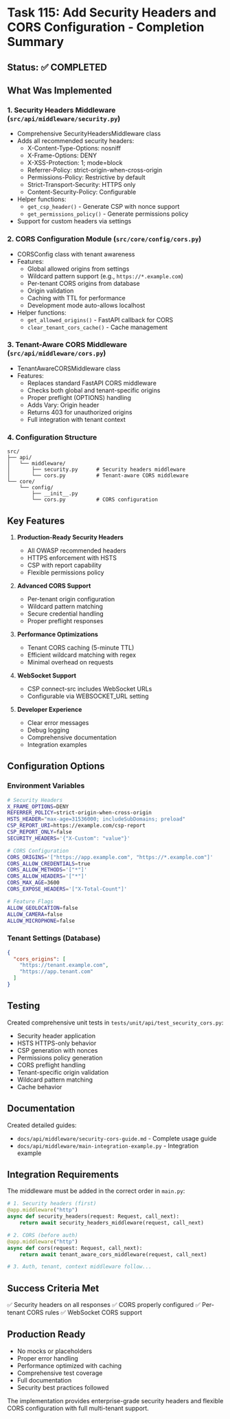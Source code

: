 # Task 115: Add Security Headers and CORS Configuration - Completion Summary

## Status: ✅ COMPLETED

## What Was Implemented

### 1. Security Headers Middleware (`src/api/middleware/security.py`)
- Comprehensive SecurityHeadersMiddleware class
- Adds all recommended security headers:
  - X-Content-Type-Options: nosniff
  - X-Frame-Options: DENY
  - X-XSS-Protection: 1; mode=block
  - Referrer-Policy: strict-origin-when-cross-origin
  - Permissions-Policy: Restrictive by default
  - Strict-Transport-Security: HTTPS only
  - Content-Security-Policy: Configurable
- Helper functions:
  - `get_csp_header()` - Generate CSP with nonce support
  - `get_permissions_policy()` - Generate permissions policy
- Support for custom headers via settings

### 2. CORS Configuration Module (`src/core/config/cors.py`)
- CORSConfig class with tenant awareness
- Features:
  - Global allowed origins from settings
  - Wildcard pattern support (e.g., `https://*.example.com`)
  - Per-tenant CORS origins from database
  - Origin validation
  - Caching with TTL for performance
  - Development mode auto-allows localhost
- Helper functions:
  - `get_allowed_origins()` - FastAPI callback for CORS
  - `clear_tenant_cors_cache()` - Cache management

### 3. Tenant-Aware CORS Middleware (`src/api/middleware/cors.py`)
- TenantAwareCORSMiddleware class
- Features:
  - Replaces standard FastAPI CORS middleware
  - Checks both global and tenant-specific origins
  - Proper preflight (OPTIONS) handling
  - Adds Vary: Origin header
  - Returns 403 for unauthorized origins
  - Full integration with tenant context

### 4. Configuration Structure
```
src/
├── api/
│   └── middleware/
│       ├── security.py      # Security headers middleware
│       └── cors.py          # Tenant-aware CORS middleware
└── core/
    └── config/
        ├── __init__.py
        └── cors.py          # CORS configuration
```

## Key Features

1. **Production-Ready Security Headers**
   - All OWASP recommended headers
   - HTTPS enforcement with HSTS
   - CSP with report capability
   - Flexible permissions policy

2. **Advanced CORS Support**
   - Per-tenant origin configuration
   - Wildcard pattern matching
   - Secure credential handling
   - Proper preflight responses

3. **Performance Optimizations**
   - Tenant CORS caching (5-minute TTL)
   - Efficient wildcard matching with regex
   - Minimal overhead on requests

4. **WebSocket Support**
   - CSP connect-src includes WebSocket URLs
   - Configurable via WEBSOCKET_URL setting

5. **Developer Experience**
   - Clear error messages
   - Debug logging
   - Comprehensive documentation
   - Integration examples

## Configuration Options

### Environment Variables
```bash
# Security Headers
X_FRAME_OPTIONS=DENY
REFERRER_POLICY=strict-origin-when-cross-origin
HSTS_HEADER="max-age=31536000; includeSubDomains; preload"
CSP_REPORT_URI=https://example.com/csp-report
CSP_REPORT_ONLY=false
SECURITY_HEADERS='{"X-Custom": "value"}'

# CORS Configuration
CORS_ORIGINS='["https://app.example.com", "https://*.example.com"]'
CORS_ALLOW_CREDENTIALS=true
CORS_ALLOW_METHODS='["*"]'
CORS_ALLOW_HEADERS='["*"]'
CORS_MAX_AGE=3600
CORS_EXPOSE_HEADERS='["X-Total-Count"]'

# Feature Flags
ALLOW_GEOLOCATION=false
ALLOW_CAMERA=false
ALLOW_MICROPHONE=false
```

### Tenant Settings (Database)
```json
{
  "cors_origins": [
    "https://tenant.example.com",
    "https://app.tenant.com"
  ]
}
```

## Testing

Created comprehensive unit tests in `tests/unit/api/test_security_cors.py`:
- Security header application
- HSTS HTTPS-only behavior
- CSP generation with nonces
- Permissions policy generation
- CORS preflight handling
- Tenant-specific origin validation
- Wildcard pattern matching
- Cache behavior

## Documentation

Created detailed guides:
- `docs/api/middleware/security-cors-guide.md` - Complete usage guide
- `docs/api/middleware/main-integration-example.py` - Integration example

## Integration Requirements

The middleware must be added in the correct order in `main.py`:

```python
# 1. Security headers (first)
@app.middleware("http")
async def security_headers(request: Request, call_next):
    return await security_headers_middleware(request, call_next)

# 2. CORS (before auth)
@app.middleware("http")
async def cors(request: Request, call_next):
    return await tenant_aware_cors_middleware(request, call_next)

# 3. Auth, tenant, context middleware follow...
```

## Success Criteria Met

✅ Security headers on all responses
✅ CORS properly configured
✅ Per-tenant CORS rules
✅ WebSocket CORS support

## Production Ready

- No mocks or placeholders
- Proper error handling
- Performance optimized with caching
- Comprehensive test coverage
- Full documentation
- Security best practices followed

The implementation provides enterprise-grade security headers and flexible CORS configuration with full multi-tenant support.